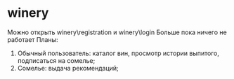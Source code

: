 # winery
Можно открыть winery\registration и winery\login
Больше пока ничего не работает
Планы: 
1) Обычный пользователь: каталог вин, просмотр истории выпитого, подписаться на сомелье;
2) Сомелье: выдача рекомендаций;
